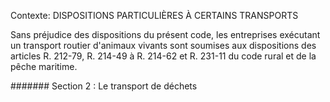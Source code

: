 Contexte: DISPOSITIONS PARTICULIÈRES À CERTAINS TRANSPORTS

Sans préjudice des dispositions du présent code, les entreprises exécutant un transport routier d'animaux vivants sont soumises aux dispositions des articles R. 212-79, R. 214-49 à R. 214-62 et R. 231-11 du code rural et de la pêche maritime.

####### Section 2 : Le transport de déchets